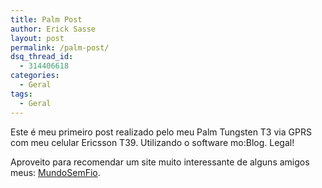 ```yaml
---
title: Palm Post
author: Erick Sasse
layout: post
permalink: /palm-post/
dsq_thread_id:
  - 314406618
categories:
  - Geral
tags:
  - Geral
---
```

Este é meu primeiro post realizado pelo meu Palm Tungsten T3 via GPRS com meu celular Ericsson T39. Utilizando o software mo:Blog. Legal!

Aproveito para recomendar um site muito interessante de alguns amigos meus: [MundoSemFio][1].

 [1]: http://www.mundosemfio.com.br